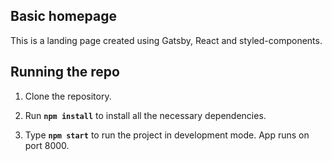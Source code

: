 ## Basic homepage

This is a landing page created using Gatsby, React and styled-components.

## Running the repo

1. Clone the repository.

2. Run **`npm install`** to install all the necessary dependencies.

3. Type **`npm start`** to run the project in development mode. App runs on port 8000.
